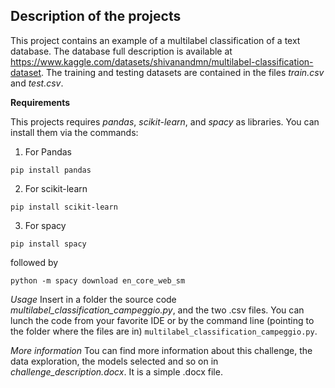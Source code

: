 ## Description of the projects
This project contains an example of a multilabel classification of a text database. The database full description is available at https://www.kaggle.com/datasets/shivanandmn/multilabel-classification-dataset. The training and testing datasets are contained in the files 
*train.csv* and *test.csv*.

**Requirements**

This projects requires *pandas*, *scikit-learn*, and *spacy* as libraries. You can install them via the commands:

1. For Pandas

`pip install pandas`

2. For scikit-learn

`pip install scikit-learn`

3. For spacy

`pip install spacy`

followed by

`python -m spacy download en_core_web_sm`

*Usage*
Insert in a folder the source code *multilabel_classification_campeggio.py*, and the two .csv files. You can lunch the code from your favorite IDE or by the command line (pointing to the folder where the files are in)
`multilabel_classification_campeggio.py`.

*More information*
Tou can find more information about this challenge, the data exploration, the models selected and so on in *challenge_description.docx*. It is a simple .docx file.
